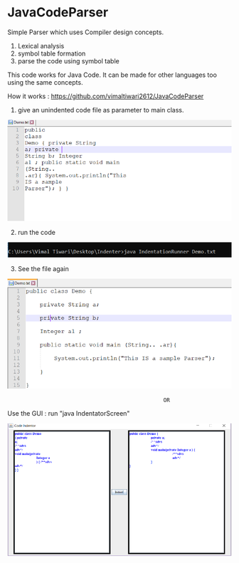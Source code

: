 # JavaCodeParser

Simple Parser which uses Compiler design concepts.
 1. Lexical analysis
 2. symbol table formation
 3. parse the code using symbol table
 
 This code works for Java Code. It can be made for other languages too using the same concepts.
 
 How it works : https://github.com/vimaltiwari2612/JavaCodeParser
 
 1. give an unindented code file as parameter to main class.
 
 ![screenshot](https://github.com/vimaltiwari2612/JavaCodeParser/blob/master/screenshots/1.PNG)
 
 2. run the code
 
 ![screenshot](https://github.com/vimaltiwari2612/JavaCodeParser/blob/master/screenshots/2.PNG)
  
 3. See the file again
 
 ![screenshot](https://github.com/vimaltiwari2612/JavaCodeParser/blob/master/screenshots/3.PNG)
 
 
                                                     OR
                                                     
 
 Use the GUI : run "java IndentatorScreen"
 
 ![screenshot](https://github.com/vimaltiwari2612/JavaCodeParser/blob/master/screenshots/4.PNG)
 
 

